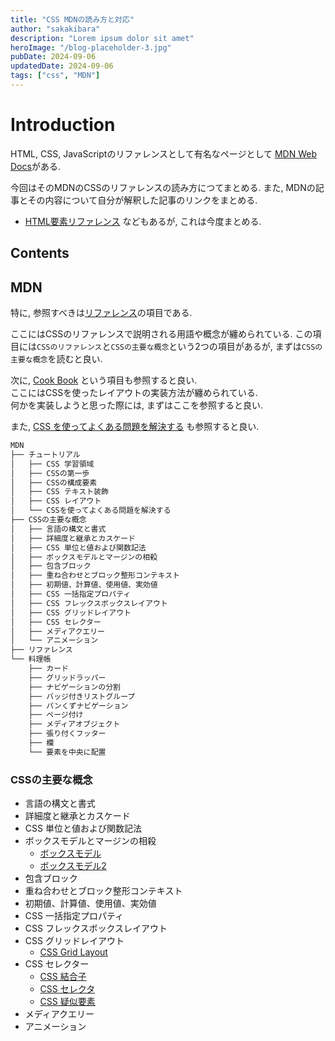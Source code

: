 ```yaml
---
title: "CSS MDNの読み方と対応"
author: "sakakibara"
description: "Lorem ipsum dolor sit amet"
heroImage: "/blog-placeholder-3.jpg"
pubDate: 2024-09-06
updatedDate: 2024-09-06
tags: ["css", "MDN"]
---
```


# Introduction

HTML, CSS, JavaScriptのリファレンスとして有名なページとして
[MDN Web Docs](https://developer.mozilla.org/ja/docs/Web/CSS)がある.

今回はそのMDNのCSSのリファレンスの読み方につてまとめる.
また, MDNの記事とその内容について自分が解釈した記事のリンクをまとめる.
- [HTML要素リファレンス](https://developer.mozilla.org/ja/docs/Web/HTML/Element)
などもあるが, これは今度まとめる.

## Contents

## MDN

特に, 参照すべきは[リファレンス](https://developer.mozilla.org/ja/docs/Web/CSS#%E3%83%AA%E3%83%95%E3%82%A1%E3%83%AC%E3%83%B3%E3%82%B9)の項目である.

ここにはCSSのリファレンスで説明される用語や概念が纏められている.
この項目には`CSSのリファレンス`と`CSSの主要な概念`という2つの項目があるが, まずは`CSSの主要な概念`を読むと良い.

次に, [Cook Book](https://developer.mozilla.org/ja/docs/Web/CSS/Layout_cookbook)
という項目も参照すると良い.  
ここにはCSSを使ったレイアウトの実装方法が纏められている.  
何かを実装しようと思った際には, まずはここを参照すると良い.

また, [CSS を使ってよくある問題を解決する](https://developer.mozilla.org/ja/docs/Learn/CSS/Howto)
も参照すると良い.

```bash
MDN
├── チュートリアル
│   ├── CSS 学習領域
│   ├── CSSの第一歩
│   ├── CSSの構成要素
│   ├── CSS テキスト装飾
│   ├── CSS レイアウト
│   └── CSSを使ってよくある問題を解決する
├── CSSの主要な概念
│   ├── 言語の構文と書式
│   ├── 詳細度と継承とカスケード
│   ├── CSS 単位と値および関数記法
│   ├── ボックスモデルとマージンの相殺
│   ├── 包含ブロック
│   ├── 重ね合わせとブロック整形コンテキスト
│   ├── 初期値、計算値、使用値、実効値
│   ├── CSS 一括指定プロパティ
│   ├── CSS フレックスボックスレイアウト
│   ├── CSS グリッドレイアウト
│   ├── CSS セレクター
│   ├── メディアクエリー
│   └── アニメーション
├── リファレンス
└── 料理帳
    ├── カード
    ├── グリッドラッパー
    ├── ナビゲーションの分割
    ├── バッジ付きリストグループ
    ├── パンくずナビゲーション
    ├── ページ付け
    ├── メディアオブジェクト
    ├── 張り付くフッター
    ├── 欄
    └── 要素を中央に配置

```

### CSSの主要な概念

- 言語の構文と書式
- 詳細度と継承とカスケード
- CSS 単位と値および関数記法
- ボックスモデルとマージンの相殺
  - [ボックスモデル](../css_boxmodel)
  - [ボックスモデル2](../css_boxmodel_2)
- 包含ブロック
- 重ね合わせとブロック整形コンテキスト
- 初期値、計算値、使用値、実効値
- CSS 一括指定プロパティ
- CSS フレックスボックスレイアウト
- CSS グリッドレイアウト
  - [CSS Grid Layout](../css_grid_layout)
- CSS セレクター
  - [CSS 結合子](../css_combinator)
  - [CSS セレクタ](../css_selector)
  - [CSS 疑似要素](../css_pesudo)
- メディアクエリー
- アニメーション

